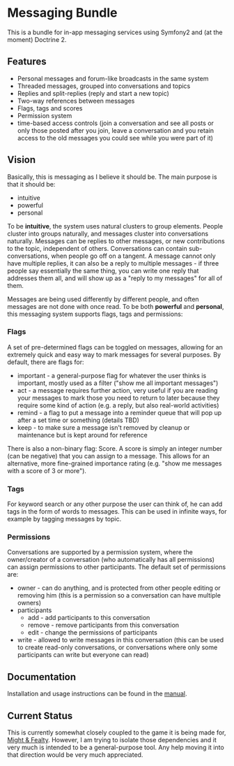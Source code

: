 Messaging Bundle
================

This is a bundle for in-app messaging services using Symfony2 and (at the moment) Doctrine 2.


Features
--------
* Personal messages and forum-like broadcasts in the same system
* Threaded messages, grouped into conversations and topics
* Replies and split-replies (reply and start a new topic)
* Two-way references between messages
* Flags, tags and scores
* Permission system
* time-based access controls (join a conversation and see all posts or only those posted after you join, leave a conversation and you retain access to the old messages you could see while you were part of it)


Vision
------
Basically, this is messaging as I believe it should be. The main purpose is that it should be:

* intuitive
* powerful
* personal

To be **intuitive**, the system uses natural clusters to group elements. People cluster into groups naturally, and messages cluster into conversations naturally. Messages can be replies to other messages, or new contributions to the topic, independent of others. Conversations can contain sub-conversations, when people go off on a tangent. A message cannot only have multiple replies, it can also be a reply to multiple messages - if three people say essentially the same thing, you can write one reply that addresses them all, and will show up as a "reply to my messages" for all of them.

Messages are being used differently by different people, and often messages are not done with once read. To be both **powerful** and **personal**, this messaging system supports flags, tags and permissions:

### Flags ###
A set of pre-determined flags can be toggled on messages, allowing for an extremely quick and easy way to mark messages for several purposes. By default, there are flags for:

* important - a general-purpose flag for whatever the user thinks is important, mostly used as a filter ("show me all important messages")
* act - a message requires further action, very useful if you are reading your messages to mark those you need to return to later because they require some kind of action (e.g. a reply, but also real-world activities)
* remind - a flag to put a message into a reminder queue that will pop up after a set time or something (details TBD)
* keep - to make sure a message isn't removed by cleanup or maintenance but is kept around for reference

There is also a non-binary flag: Score. A score is simply an integer number (can be negative) that you can assign to a message. This allows for an alternative, more fine-grained importance rating (e.g. "show me messages with a score of 3 or more").

### Tags ###
For keyword search or any other purpose the user can think of, he can add tags in the form of words to messages. This can be used in infinite ways, for example by tagging messages by topic.

### Permissions ###
Conversations are supported by a permission system, where the owner/creator of a conversation (who automatically has all permissions) can assign permissions to other participants. The default set of permissions are:

* owner - can do anything, and is protected from other people editing or removing him (this is a permission so a conversation can have multiple owners)
* participants
  * add - add participants to this conversation
  * remove - remove participants from this conversation
  * edit - change the permissions of participants
* write - allowed to write messages in this conversation (this can be used to create read-only conversations, or conversations where only some participants can write but everyone can read)


Documentation
-------------
Installation and usage instructions can be found in the [manual](Manual.md).


Current Status
--------------
This is currently somewhat closely coupled to the game it is being made for, [Might & Fealty](http://mightandfealty.com/). However, I am trying to
isolate those dependencies and it very much is intended to be a general-purpose tool. Any help moving it into that direction would be very much
appreciated.

